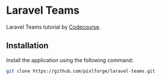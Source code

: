 # Laravel Teams

Laravel Teams tutorial by [Codecourse](https://codecourse.com/watch/laravel-teams).

## Installation

Install the application using the following command:

```bash
git clone https://github.com/pixlforge/laravel-teams.git
```